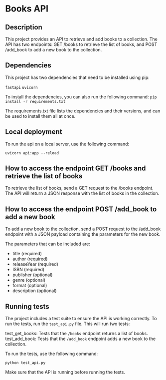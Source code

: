 # Books API

## Description
This project provides an API to retrieve and add books to a collection. The API has two endpoints: GET /books to retrieve the list of books, and POST /add_book to add a new book to the collection.

## Dependencies
This project has two dependencies that need to be installed using pip:

`fastapi`
`uvicorn`

To install the dependencies, you can also run the following command:
`pip install -r requirements.txt`

The requirements.txt file lists the dependencies and their versions, and can be used to install them all at once.

## Local deployment
To run the api on a local server, use the following command:

`uvicorn api:app --reload `


## How to access the endpoint GET /books and retrieve the list of books
To retrieve the list of books, send a GET request to the /books endpoint. The API will return a JSON response with the list of books in the collection.

## How to access the endpoint POST /add_book to add a new book
To add a new book to the collection, send a POST request to the /add_book endpoint with a JSON payload containing the parameters for the new book.

The parameters that can be included are:

* title (required)
* author (required)
* releaseYear (required)
* ISBN (required)
* publisher (optional)
* genre (optional)
* format (optional)
* description (optional)

## Running tests
The project includes a test suite to ensure the API is working correctly. To run the tests, run the `test_api.py` file. This will run two tests:

test_get_books: Tests that the `/books` endpoint returns a list of books.
test_add_book: Tests that the `/add_book` endpoint adds a new book to the collection.

To run the tests, use the following command:

`python test_api.py`

Make sure that the API is running before running the tests.
